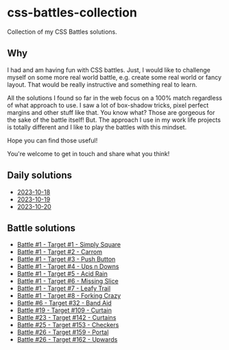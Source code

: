 # css-battles-collection

Collection of my CSS Battles solutions.

## Why

I had and am having fun with CSS battles. Just, I would like to challenge myself on some more real world battle, e.g. create some real world or fancy layout. That would be really instructive and something real to learn.

All the solutions I found so far in the web focus on a 100% match regardless of what approach to use. I saw a lot of box-shadow tricks, pixel perfect margins and other stuff like that.
You know what? Those are gorgeous for the sake of the battle itself!
But.
The approach I use in my work life projects is totally different and I like to play the battles with this mindset.

Hope you can find those useful!

You're welcome to get in touch and share what you think!

## Daily solutions

- [2023-10-18](./daily/2023-10-18.md)
- [2023-10-19](./daily/2023-10-19.md)
- [2023-10-20](./daily/2023-10-20.md)

## Battle solutions

- [Battle #1 - Target #1 - Simply Square](./battles/1.md)
- [Battle #1 - Target #2 - Carrom](./battles/2.md)
- [Battle #1 - Target #3 - Push Button](./battles/3.md)
- [Battle #1 - Target #4 - Ups n Downs](./battles/4.md)
- [Battle #1 - Target #5 - Acid Rain](./battles/5.md)
- [Battle #1 - Target #6 - Missing Slice](./battles/6.md)
- [Battle #1 - Target #7 - Leafy Trail](./battles/7.md)
- [Battle #1 - Target #8 - Forking Crazy](./battles/8.md)
- [Battle #6 - Target #32 - Band Aid](./battles/32.md)
- [Battle #19 - Target #109 - Curtain](./battles/109.md)
- [Battle #23 - Target #142 - Curtains](./battles/142.md)
- [Battle #25 - Target #153 - Checkers](./battles/153.md)
- [Battle #26 - Target #159 - Portal](./battles/159.md)
- [Battle #26 - Target #162 - Upwards](./battles/162.md)
